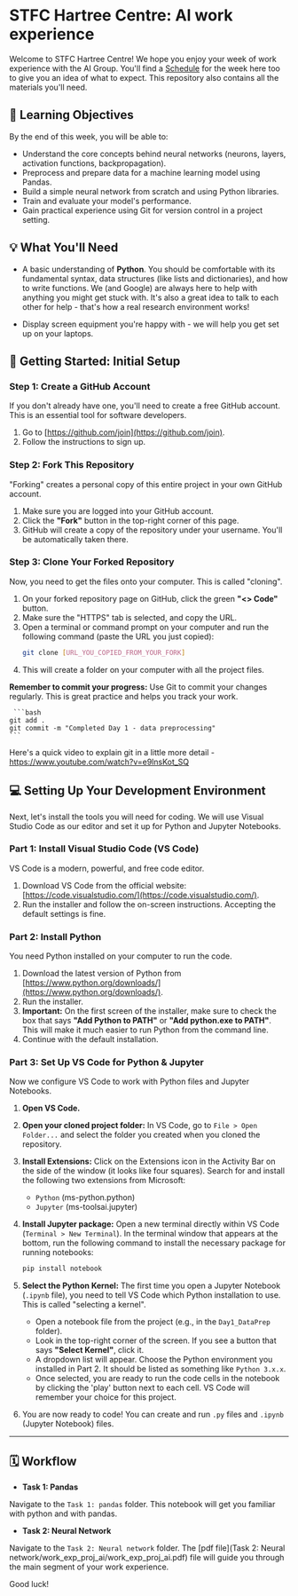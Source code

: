 # STFC Hartree Centre: AI work experience

Welcome to STFC Hartree Centre! We hope you enjoy your week of work experience with the AI Group. You'll find a [Schedule](Schedule.pdf) for the week here too to give you an idea of what to expect. This repository also contains all the materials you'll need.


## 🎯 Learning Objectives

By the end of this week, you will be able to:

* Understand the core concepts behind neural networks (neurons, layers, activation functions, backpropagation).
* Preprocess and prepare data for a machine learning model using Pandas.
* Build a simple neural network from scratch and using Python libraries.
* Train and evaluate your model's performance.
* Gain practical experience using Git for version control in a project setting.

## 💡 What You'll Need

* A basic understanding of **Python**. You should be comfortable with its fundamental syntax, data structures (like lists and dictionaries), and how to write functions. We (and Google) are always here to help with anything you might get stuck with. It's also a great idea to talk to each other for help - that's how a real research environment works!

* Display screen equipment you're happy with - we will help you get set up on your laptops.

## 🚀 Getting Started: Initial Setup

### Step 1: Create a GitHub Account
If you don't already have one, you'll need to create a free GitHub account. This is an essential tool for software developers.

1.  Go to [https://github.com/join](https://github.com/join).
2.  Follow the instructions to sign up.

### Step 2: Fork This Repository
"Forking" creates a personal copy of this entire project in your own GitHub account.

1.  Make sure you are logged into your GitHub account.
2.  Click the **"Fork"** button in the top-right corner of this page.
3.  GitHub will create a copy of the repository under your username. You'll be automatically taken there.

### Step 3: Clone Your Forked Repository
Now, you need to get the files onto your computer. This is called "cloning".

1.  On your forked repository page on GitHub, click the green **"<> Code"** button.
2.  Make sure the "HTTPS" tab is selected, and copy the URL.
3.  Open a terminal or command prompt on your computer and run the following command (paste the URL you just copied):
    ```bash
    git clone [URL_YOU_COPIED_FROM_YOUR_FORK]
    ```
4.  This will create a folder on your computer with all the project files.

**Remember to commit your progress:** Use Git to commit your changes regularly. This is great practice and helps you track your work.

     ```bash
    git add .
    git commit -m "Completed Day 1 - data preprocessing"
    ```

Here's a quick video to explain git in a little more detail - https://www.youtube.com/watch?v=e9lnsKot_SQ

## 💻 Setting Up Your Development Environment

Next, let's install the tools you will need for coding. We will use Visual Studio Code as our editor and set it up for Python and Jupyter Notebooks.

### Part 1: Install Visual Studio Code (VS Code)
VS Code is a modern, powerful, and free code editor.

1.  Download VS Code from the official website: [https://code.visualstudio.com/](https://code.visualstudio.com/).
2.  Run the installer and follow the on-screen instructions. Accepting the default settings is fine.

### Part 2: Install Python
You need Python installed on your computer to run the code.

1.  Download the latest version of Python from [https://www.python.org/downloads/](https://www.python.org/downloads/).
2.  Run the installer.
3.  **Important:** On the first screen of the installer, make sure to check the box that says **"Add Python to PATH"** or **"Add python.exe to PATH"**. This will make it much easier to run Python from the command line.
4.  Continue with the default installation.

### Part 3: Set Up VS Code for Python & Jupyter
Now we configure VS Code to work with Python files and Jupyter Notebooks.

1.  **Open VS Code.**
2.  **Open your cloned project folder:** In VS Code, go to `File > Open Folder...` and select the folder you created when you cloned the repository.
3.  **Install Extensions:** Click on the Extensions icon in the Activity Bar on the side of the window (it looks like four squares). Search for and install the following two extensions from Microsoft:
    * `Python` (ms-python.python)
    * `Jupyter` (ms-toolsai.jupyter)
4.  **Install Jupyter package:** Open a new terminal directly within VS Code (`Terminal > New Terminal`). In the terminal window that appears at the bottom, run the following command to install the necessary package for running notebooks:
    ```bash
    pip install notebook
    ```

5.  **Select the Python Kernel:** The first time you open a Jupyter Notebook (`.ipynb` file), you need to tell VS Code which Python installation to use. This is called "selecting a kernel".
    * Open a notebook file from the project (e.g., in the `Day1_DataPrep` folder).
    * Look in the top-right corner of the screen. If you see a button that says **"Select Kernel"**, click it.
    * A dropdown list will appear. Choose the Python environment you installed in Part 2. It should be listed as something like `Python 3.x.x`.
    * Once selected, you are ready to run the code cells in the notebook by clicking the 'play' button next to each cell. VS Code will remember your choice for this project.

6.  You are now ready to code! You can create and run `.py` files and `.ipynb` (Jupyter Notebook) files.

---




## 🗓️ Workflow


* **Task 1: Pandas**

Navigate to the `Task 1: pandas` folder. This notebook will get you familiar with python and with pandas. 

* **Task 2: Neural Network**

Navigate to the `Task 2: Neural network` folder. The [pdf file](Task 2: Neural network/work_exp_proj_ai/work_exp_proj_ai.pdf) file will guide you through the main segment of your work experience.

Good luck!
